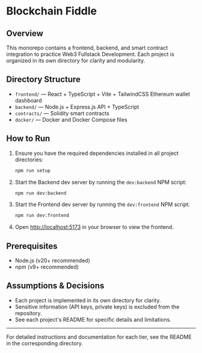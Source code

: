 # Blockchain Fiddle

## Overview
This monorepo contains a frontend, backend, and smart contract integration to practice Web3 Fullstack Development. Each project is organized in its own directory for clarity and modularity.

## Directory Structure
- `frontend/` — React + TypeScript + Vite + TailwindCSS Ethereum wallet dashboard
- `backend/` — Node.js + Express.js API + TypeScript
- `contracts/` — Solidity smart contracts
- `docker/` — Docker and Docker Compose files

## How to Run
1. Ensure you have the required dependencies installed in all project directories:
   ```sh
   npm run setup
   ```
2. Start the Backend dev server by running the `dev:backend` NPM script:
   ```sh
   npm run dev:backend
   ```
2. Start the Frontend dev server by running the `dev:frontend` NPM script:
   ```sh
   npm run dev:frontend
   ```
3. Open [http://localhost:5173](http://localhost:5173) in your browser to view the frontend.

## Prerequisites
- Node.js (v20+ recommended)
- npm (v9+ recommended)

## Assumptions & Decisions
- Each project is implemented in its own directory for clarity.
- Sensitive information (API keys, private keys) is excluded from the repository.
- See each project's README for specific details and limitations.

---

For detailed instructions and documentation for each tier, see the README in the corresponding directory.